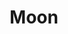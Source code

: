 ---
title: "Moon"
hashtag: moon
# change to "orbits" instead of related
orbits:
  - Earth
related:
  - Earth
tags:
  - astronomy
---